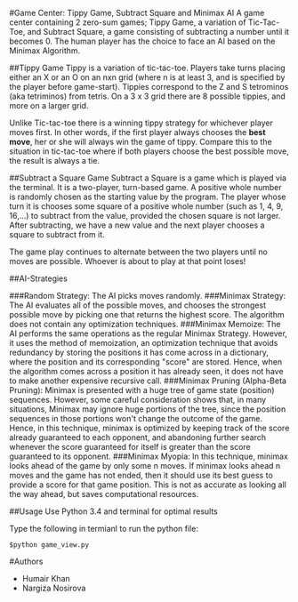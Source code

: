 #Game Center: Tippy Game, Subtract Square and Minimax AI
A game center containing 2 zero-sum games; Tippy Game, a variation of Tic-Tac-Toe, and Subtract Square, a game consisting of subtracting a number until it becomes 0. The human player has the choice to face an AI based on the Minimax Algorithm.

##Tippy Game 
Tippy is a variation of tic-tac-toe. Players take turns placing either an X or an O on an nxn grid (where n is at least 3, and is specified by the player before game-start). 
Tippies correspond to the Z and S tetrominos (aka tetriminos) from tetris. On a 3 x 3 grid there are 8 possible tippies, and more on a larger grid. 

Unlike Tic-tac-toe there is a winning tippy strategy for whichever player moves first. In other words, if the first player always chooses the **best move**, her or she will always win the game of tippy. Compare this to the situation in tic-tac-toe where if both players choose the best possible move, the result is always a tie. 

##Subtract a Square Game 
Subtract a Square is a game which is played via the terminal. It is a two-player, turn-based game. A positive whole number is randomly chosen as the starting value by the program. The player whose turn it is chooses some square of a positive whole number (such as 1, 4, 9, 16,...) to subtract from the value, provided the chosen square is not larger. After subtracting, we have a new value and the next player chooses a square to subtract from it. 

The game play continues to alternate between the two players until no moves are possible. Whoever is about to play at that point loses!

##AI-Strategies

###Random Strategy: 
The AI picks moves randomly.
###Minimax Strategy: 
The AI evaluates all of the possible moves, and chooses the strongest possible move by picking one that returns the highest score. The algorithm does not contain any optimization techniques.
###Minimax Memoize: 
The AI performs the same operations as the regular Minimax Strategy. However, it uses the method of memoization, an optimization technique that avoids redundancy by storing the positions it has come across in a dictionary, where the position and its corresponding "score" are stored. Hence, when the algorithm comes across a position it has already seen, it does not have to make another expensive recursive call.
###Minimax Pruning (Alpha-Beta Pruning): 
Minimax is presented with a huge tree of game state (position) sequences. However, some careful consideration shows that, in many situations, Minimax may ignore huge portions of the tree, since the position sequences in those portions won't change the outcome of the game. Hence, in this technique, minimax is optimized by keeping track of the score already guaranteed to each opponent, and abandoning further search whenever the score guaranteed for itself is greater than the score guaranteed to its opponent.
###Minimax Myopia: 
In this technique, minimax looks ahead of the game by only some n moves. If minimax looks ahead n moves and the game has not ended, then it should use its best guess to provide a score for that game position. This is not as accurate as looking all the way ahead, but saves computational resources.


##Usage 
Use Python 3.4 and terminal for optimal results 

Type the following in termianl to run the python file:

<code>$python game_view.py</code>




#Authors 

* Humair Khan
* Nargiza Nosirova
